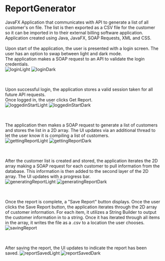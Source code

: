 # ReportGenerator
JavaFX Application that communicates with API to generate a list of all customer's on file.  The list is then exported as a CSV file for the customer so it can be imported in to their external billing software application.  Application created using Java, JavaFX, SOAP Requests, XML and CSS.
<br><br>
Upon start of the application, the user is presented with a login screen.  The user has an option to swap between light and dark mode.<br> 
The application makes a SOAP request to an API to validate the login credentials.<br>
![loginLight](https://user-images.githubusercontent.com/68821944/147367841-e1004aa8-96ff-4e8d-8f02-d2eb6370eae7.png)
![loginDark](https://user-images.githubusercontent.com/68821944/147367840-1c5cd3fb-8b7a-4cdc-9d30-2bdf04e97e93.png)

<br><br>
Upon successful login, the application stores a valid session taken for all future API requests.<br>
Once logged in, the user clicks Get Report.<br>
![loggedinStartLight](https://user-images.githubusercontent.com/68821944/147367842-49a778f0-ec2d-4796-87b5-818aa9f4772d.png)
![loggedinStartDark](https://user-images.githubusercontent.com/68821944/147367843-0d522261-d9f1-4190-917b-a62911fd3b4b.png)

<br><br>
The application then makes a SOAP request to generate a list of customers and stores the list in a 2D array. The UI updates via an additional thread to let the user know it is compiling a list of customers.<br>
![gettingReportLight](https://user-images.githubusercontent.com/68821944/147367847-14f49c2b-4aa0-4bd6-9f72-7c4e515e001f.png)
![gettingReportDark](https://user-images.githubusercontent.com/68821944/147367849-402b2775-d9c5-40fc-984c-a15accda3d39.png)

<br><br>
After the customer list is created and stored, the application iterates the 2D array making a SOAP request for each customer to pull information from the database. This information is then added to the second layer of the 2D array. The UI updates with a progress bar.<br>
![generatingReportLight](https://user-images.githubusercontent.com/68821944/147367852-d56e5cc2-5aa0-483c-8fbe-004ecadea9b2.png)
![generatingReportDark](https://user-images.githubusercontent.com/68821944/147367853-ce00e099-a558-476e-af51-58542da1cae9.png)

<br><br>
Once the report is complete, a "Save Report" button displays. Once the user clicks the Save Report button, the application iterates through the 2D array of customer information. For each item, it utilizes a String Builder to output the customer information in to a string. Once it has iterated through all items in the array, it writes the file as a .csv to a location the user chooses.<br>
![savingReport](https://user-images.githubusercontent.com/68821944/147367862-803b5cd4-3f25-47f3-9ca2-a083588edaac.png)

<br><br>
After saving the report, the UI updates to indicate the report has been saved.
![reportSavedLight](https://user-images.githubusercontent.com/68821944/147367860-d9d1fd88-d2bf-4bfc-be78-7ec6c3ebb3ed.png)
![reportSavedDark](https://user-images.githubusercontent.com/68821944/147367861-c1d146fa-1fbc-47a4-a9d9-5c59a7745e72.png)


